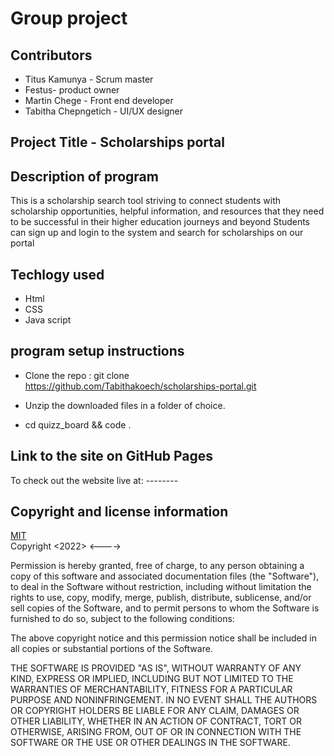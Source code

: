 # Group project
## Contributors
* Titus Kamunya - Scrum master
* Festus- product owner
* Martin Chege - Front end developer
* Tabitha Chepngetich - UI/UX designer
##  Project Title - Scholarships portal
## Description of program
This is  a scholarship search tool striving to connect students with scholarship opportunities, helpful information, and resources that they need to be successful in their higher education journeys and beyond
Students can sign up and login to the system and search for scholarships on our portal

## Techlogy used
* Html
* CSS
* Java script


## program setup instructions
* Clone the repo : git clone https://github.com/Tabithakoech/scholarships-portal.git
* Unzip the downloaded files in a folder of choice.
  
* cd quizz_board && code .
  
## Link to the site on GitHub Pages
To check out the website live at: --------
## Copyright and license information
[MIT](https://opensource.org/licenses/MIT) <br>
Copyright <2022> <---->

Permission is hereby granted, free of charge, to any person obtaining a copy of this software and associated documentation files (the "Software"), to deal in the Software without restriction, including without limitation the rights to use, copy, modify, merge, publish, distribute, sublicense, and/or sell copies of the Software, and to permit persons to whom the Software is furnished to do so, subject to the following conditions:

The above copyright notice and this permission notice shall be included in all copies or substantial portions of the Software.

THE SOFTWARE IS PROVIDED "AS IS", WITHOUT WARRANTY OF ANY KIND, EXPRESS OR IMPLIED, INCLUDING BUT NOT LIMITED TO THE WARRANTIES OF MERCHANTABILITY, FITNESS FOR A PARTICULAR PURPOSE AND NONINFRINGEMENT. IN NO EVENT SHALL THE AUTHORS OR COPYRIGHT HOLDERS BE LIABLE FOR ANY CLAIM, DAMAGES OR OTHER LIABILITY, WHETHER IN AN ACTION OF CONTRACT, TORT OR OTHERWISE, ARISING FROM, OUT OF OR IN CONNECTION WITH THE SOFTWARE OR THE USE OR OTHER DEALINGS IN THE SOFTWARE.
